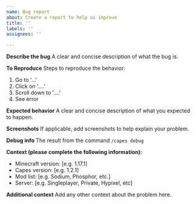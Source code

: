 ```yaml
---
name: Bug report
about: Create a report to help us improve
title: ''
labels: ''
assignees: ''

---
```


**Describe the bug**
A clear and concise description of what the bug is.

**To Reproduce**
Steps to reproduce the behavior:
1. Go to '...'
2. Click on '....'
3. Scroll down to '....'
4. See error

**Expected behavior**
A clear and concise description of what you expected to happen.

**Screenshots**
If applicable, add screenshots to help explain your problem.

**Debug info**
The result from the command `/capes debug`

**Context (please complete the following information):**
 - Minecraft version: [e.g. 1.17.1]
 - Capes version: [e.g. 1.2.1]
 - Mod list: [e.g. Sodium, Phosphor, etc.]
 - Server: [e.g. Singleplayer, Private, Hypixel, etc]

**Additional context**
Add any other context about the problem here.
